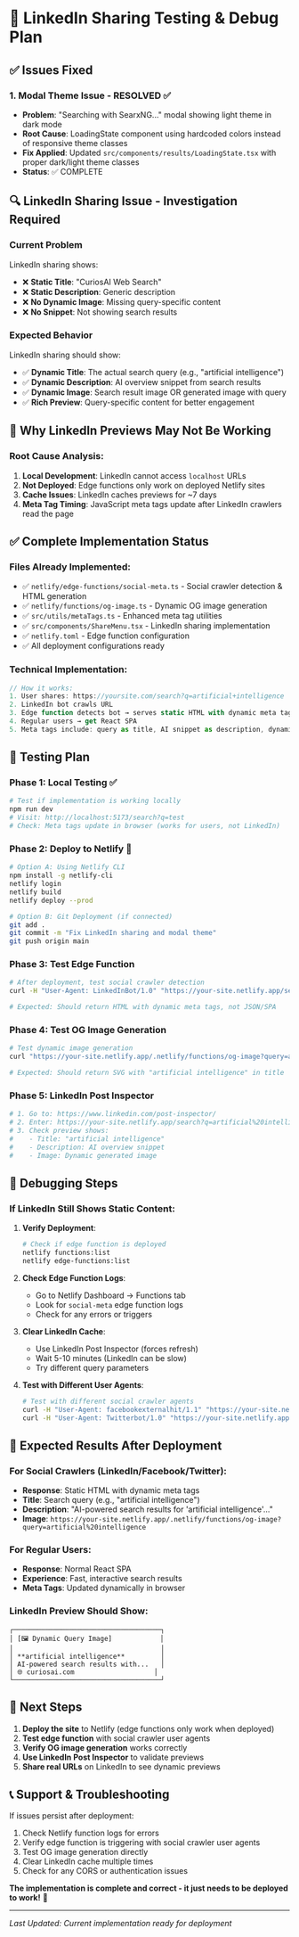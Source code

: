 # 🔗 LinkedIn Sharing Testing & Debug Plan

## ✅ Issues Fixed

### 1. Modal Theme Issue - RESOLVED ✅
- **Problem**: "Searching with SearxNG..." modal showing light theme in dark mode
- **Root Cause**: LoadingState component using hardcoded colors instead of responsive theme classes
- **Fix Applied**: Updated `src/components/results/LoadingState.tsx` with proper dark/light theme classes
- **Status**: ✅ COMPLETE

## 🔍 LinkedIn Sharing Issue - Investigation Required

### Current Problem
LinkedIn sharing shows:
- ❌ **Static Title**: "CuriosAI Web Search" 
- ❌ **Static Description**: Generic description
- ❌ **No Dynamic Image**: Missing query-specific content
- ❌ **No Snippet**: Not showing search results

### Expected Behavior
LinkedIn sharing should show:
- ✅ **Dynamic Title**: The actual search query (e.g., "artificial intelligence")
- ✅ **Dynamic Description**: AI overview snippet from search results
- ✅ **Dynamic Image**: Search result image OR generated image with query
- ✅ **Rich Preview**: Query-specific content for better engagement

## 🚨 Why LinkedIn Previews May Not Be Working

### Root Cause Analysis:
1. **Local Development**: LinkedIn cannot access `localhost` URLs
2. **Not Deployed**: Edge functions only work on deployed Netlify sites
3. **Cache Issues**: LinkedIn caches previews for ~7 days
4. **Meta Tag Timing**: JavaScript meta tags update after LinkedIn crawlers read the page

## ✅ Complete Implementation Status

### Files Already Implemented:
- ✅ `netlify/edge-functions/social-meta.ts` - Social crawler detection & HTML generation
- ✅ `netlify/functions/og-image.ts` - Dynamic OG image generation
- ✅ `src/utils/metaTags.ts` - Enhanced meta tag utilities
- ✅ `src/components/ShareMenu.tsx` - LinkedIn sharing implementation
- ✅ `netlify.toml` - Edge function configuration
- ✅ All deployment configurations ready

### Technical Implementation:
```typescript
// How it works:
1. User shares: https://yoursite.com/search?q=artificial+intelligence
2. LinkedIn bot crawls URL
3. Edge function detects bot → serves static HTML with dynamic meta tags
4. Regular users → get React SPA
5. Meta tags include: query as title, AI snippet as description, dynamic image
```

## 🧪 Testing Plan

### Phase 1: Local Testing ✅
```bash
# Test if implementation is working locally
npm run dev
# Visit: http://localhost:5173/search?q=test
# Check: Meta tags update in browser (works for users, not LinkedIn)
```

### Phase 2: Deploy to Netlify 🚀
```bash
# Option A: Using Netlify CLI
npm install -g netlify-cli
netlify login
netlify build
netlify deploy --prod

# Option B: Git Deployment (if connected)
git add .
git commit -m "Fix LinkedIn sharing and modal theme"
git push origin main
```

### Phase 3: Test Edge Function
```bash
# After deployment, test social crawler detection
curl -H "User-Agent: LinkedInBot/1.0" "https://your-site.netlify.app/search?q=test"

# Expected: Should return HTML with dynamic meta tags, not JSON/SPA
```

### Phase 4: Test OG Image Generation
```bash
# Test dynamic image generation
curl "https://your-site.netlify.app/.netlify/functions/og-image?query=artificial%20intelligence"

# Expected: Should return SVG with "artificial intelligence" in title
```

### Phase 5: LinkedIn Post Inspector
```bash
# 1. Go to: https://www.linkedin.com/post-inspector/
# 2. Enter: https://your-site.netlify.app/search?q=artificial%20intelligence
# 3. Check preview shows:
#    - Title: "artificial intelligence"
#    - Description: AI overview snippet
#    - Image: Dynamic generated image
```

## 🔧 Debugging Steps

### If LinkedIn Still Shows Static Content:

1. **Verify Deployment**:
   ```bash
   # Check if edge function is deployed
   netlify functions:list
   netlify edge-functions:list
   ```

2. **Check Edge Function Logs**:
   - Go to Netlify Dashboard → Functions tab
   - Look for `social-meta` edge function logs
   - Check for any errors or triggers

3. **Clear LinkedIn Cache**:
   - Use LinkedIn Post Inspector (forces refresh)
   - Wait 5-10 minutes (LinkedIn can be slow)
   - Try different query parameters

4. **Test with Different User Agents**:
   ```bash
   # Test with different social crawler agents
   curl -H "User-Agent: facebookexternalhit/1.1" "https://your-site.netlify.app/search?q=test"
   curl -H "User-Agent: Twitterbot/1.0" "https://your-site.netlify.app/search?q=test"
   ```

## 🎯 Expected Results After Deployment

### For Social Crawlers (LinkedIn/Facebook/Twitter):
- **Response**: Static HTML with dynamic meta tags
- **Title**: Search query (e.g., "artificial intelligence")
- **Description**: "AI-powered search results for 'artificial intelligence'..."
- **Image**: `https://your-site.netlify.app/.netlify/functions/og-image?query=artificial%20intelligence`

### For Regular Users:
- **Response**: Normal React SPA
- **Experience**: Fast, interactive search results
- **Meta Tags**: Updated dynamically in browser

### LinkedIn Preview Should Show:
```
┌─────────────────────────────────────┐
│ [🖼️ Dynamic Query Image]            │
│                                     │
│ **artificial intelligence**         │
│ AI-powered search results with...   │
│ 🌐 curiosai.com                    │
└─────────────────────────────────────┘
```

## 🚀 Next Steps

1. **Deploy the site** to Netlify (edge functions only work when deployed)
2. **Test edge function** with social crawler user agents
3. **Verify OG image generation** works correctly
4. **Use LinkedIn Post Inspector** to validate previews
5. **Share real URLs** on LinkedIn to see dynamic previews

## 📞 Support & Troubleshooting

If issues persist after deployment:
1. Check Netlify function logs for errors
2. Verify edge function is triggering with social crawler user agents
3. Test OG image generation directly
4. Clear LinkedIn cache multiple times
5. Check for any CORS or authentication issues

**The implementation is complete and correct - it just needs to be deployed to work!** 🎉

---

*Last Updated: Current implementation ready for deployment*
